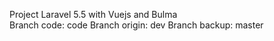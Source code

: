 Project Laravel 5.5 with Vuejs and Bulma
</br>
Branch code: code
Branch origin: dev
Branch backup: master
